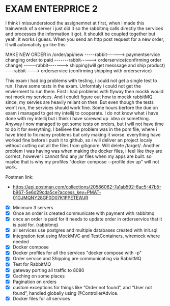 # EXAM ENTERPRICE 2 #

I think i missunderstood the assignemnet at first, when i made this trainwreck of a server i just did it so the rabbitmq calls directly the services and processes the information it got. It shouldt be coupled together but yeah, it works i guess. When you send an http post request for a new order, it will automaticly go like this:

MAKE NEW ORDER in /order/api/new -----rabbit------> paymentservice changing order to paid -------rabbit-----> orderservice(confirming order change) ------rabbit-------> shipping(will get messsage and ship product) ----rabbit----> orderservice (confirming shipping with orderservice)

This exam i had big problems with testing, i could not get a single test to run. I have some tests in the exam. Unforntaly i could not get the envierment to run them. First i had problems with flyway then mockk would not mock my services. And i couldt figure out how to mockk rabbitMQ since, my servies are heavily reliant on then. 
But even though the tests won't run, the services should work fine. Some hours berfore the due on exam i managed to get my intellij to cooperate. I do not know what i have done with my intellij but i think i have screwed up .idea or something. Anyway i now managed to get some tests on orders, but i will not have time to do it for everything. I beliieve the problem was in the pom file, where i have tried to fix many problems but only making it worse.
everything have worked fine before i push it to github, so i will deliver an project localy without cutting out all the files from gitignore. Will delete /target/.
Another problem i was having was when making the docker files, i feel like they are correct, however i cannot find any jar files when my apps are built. so maybe that is why my profiles "docker compose --profile dev up" will not work.

Postman link:
- https://api.postman.com/collections/20586062-7a1ab592-6ac5-47b5-b967-5e6d29cda5ce?access_key=PMAT-01GJMQNY28GF0D07K1PPETEWJR

- [x] Minimum 3 servers
- [x] Once an order is created communicate with payment with rabbitmq
- [x] once an order is paid for it needs to update order in orderservice that it is paid for. (rabbitmq)
- [x] all services use postgres and multiple databases created with init.sql
- [x] Integration test using MockMVC and TestContainers, wiremock where needed
- [x] Docker compose
- [x] Docker profiles for all the services "docker compose with -p"
- [x] Order service and Shipping are communicating via RabbitMQ 
- [x] Test for RabbitMQ
- [x] gateway porting all traffic to 8080
- [x] Caching on some places
- [x] Pagination on orders
- [x] custom exceptions for things like “Order not found”, and “User not found”,  handled globally using @ControllerAdvice.
- [x] Docker files for all services
